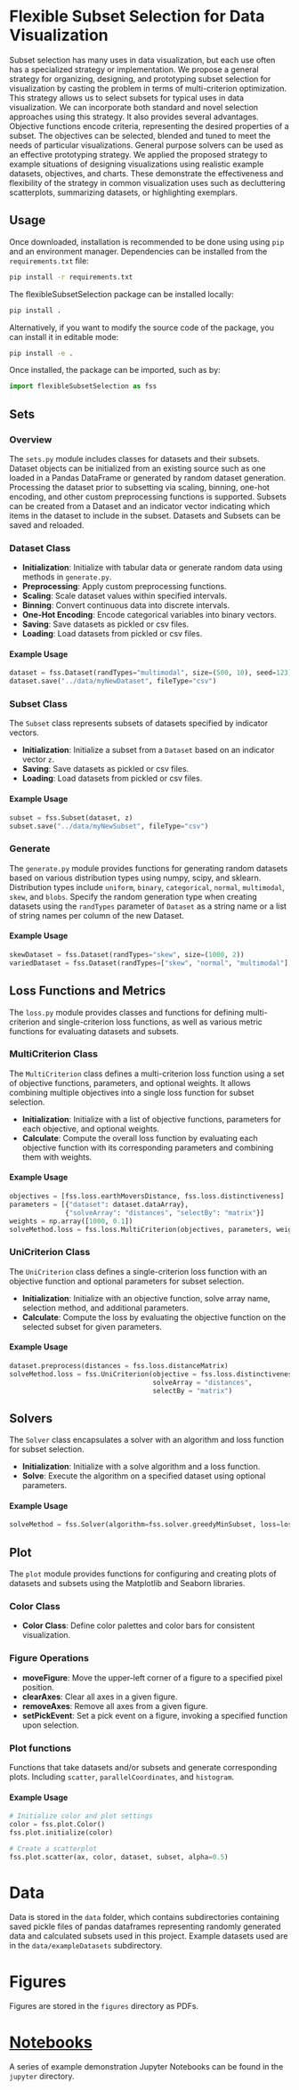 # Flexible Subset Selection for Data Visualization

Subset selection has many uses in data visualization, but each use often has a specialized strategy or implementation.
We propose a general strategy for organizing, designing, and prototyping subset selection for visualization by casting the problem in terms of multi-criterion optimization. 
This strategy allows us to select subsets for typical uses in data visualization.
We can incorporate both standard and novel selection approaches using this strategy. 
It also provides several advantages. 
Objective functions encode criteria, representing the desired properties of a subset. 
The objectives can be selected, blended and tuned to meet the needs of particular visualizations. 
General purpose solvers can be used as an effective prototyping strategy. 
We applied the proposed strategy to example situations of designing visualizations using realistic example datasets, objectives, and charts. 
These demonstrate the effectiveness and flexibility of the strategy in common visualization uses such as decluttering scatterplots, summarizing datasets, or highlighting exemplars.

## Usage
Once downloaded, installation is recommended to be done using  using `pip` and an environment manager. Dependencies can be installed from the `requirements.txt` file:
```sh
pip install -r requirements.txt
```

The flexibleSubsetSelection package can be installed locally: 
```sh
pip install .
```

Alternatively, if you want to modify the source code of the package, you can install it in editable mode:
```sh
pip install -e .
```

Once installed, the package can be imported, such as by:
```py
import flexibleSubsetSelection as fss
```

## Sets

### Overview
The `sets.py` module includes classes for datasets and their subsets. Dataset objects can be initialized from an existing source such as one loaded in a Pandas DataFrame or generated by random dataset generation. Processing the dataset prior to subsetting via scaling, binning, one-hot encoding, and other custom preprocessing functions is supported. Subsets can be created from a Dataset and an indicator vector indicating which items in the dataset to include in the subset. Datasets and Subsets can be saved and reloaded.

### Dataset Class

- **Initialization**: Initialize with tabular data or generate random data using methods in `generate.py`.
- **Preprocessing**: Apply custom preprocessing functions.
- **Scaling**: Scale dataset values within specified intervals.
- **Binning**: Convert continuous data into discrete intervals.
- **One-Hot Encoding**: Encode categorical variables into binary vectors.
- **Saving**: Save datasets as pickled or csv files.
- **Loading**: Load datasets from pickled or csv files.

#### Example Usage

```py
dataset = fss.Dataset(randTypes="multimodal", size=(500, 10), seed=123)
dataset.save("../data/myNewDataset", fileType="csv")
```

### Subset Class

The `Subset` class represents subsets of datasets specified by indicator vectors.

- **Initialization**: Initialize a subset from a `Dataset` based on an indicator vector `z`.
- **Saving**: Save datasets as pickled or csv files.
- **Loading**: Load datasets from pickled or csv files.

#### Example Usage

```py
subset = fss.Subset(dataset, z)
subset.save("../data/myNewSubset", fileType="csv")
```

### Generate

The `generate.py` module provides functions for generating random datasets based on various distribution types using numpy, scipy, and sklearn. Distribution types include `uniform`, `binary`, `categorical`, `normal`, `multimodal`, `skew`, and `blobs`. Specify the random generation type when creating datasets using the `randTypes` parameter of `Dataset` as a string name or a list of string names per column of the new Dataset.

#### Example Usage

```py
skewDataset = fss.Dataset(randTypes="skew", size=(1000, 2))
variedDataset = fss.Dataset(randTypes=["skew", "normal", "multimodal"], size=(1000, 3))
```

## Loss Functions and Metrics

The `loss.py` module provides classes and functions for defining multi-criterion and single-criterion loss functions, as well as various metric functions for evaluating datasets and subsets.

### MultiCriterion Class

The `MultiCriterion` class defines a multi-criterion loss function using a set of objective functions, parameters, and optional weights. It allows combining multiple objectives into a single loss function for subset selection.

- **Initialization**: Initialize with a list of objective functions, parameters for each objective, and optional weights.
- **Calculate**: Compute the overall loss function by evaluating each objective function with its corresponding parameters and combining them with weights.

#### Example Usage

```py
objectives = [fss.loss.earthMoversDistance, fss.loss.distinctiveness]
parameters = [{"dataset": dataset.dataArray}, 
              {"solveArray": "distances", "selectBy": "matrix"}]
weights = np.array([1000, 0.1])
solveMethod.loss = fss.loss.MultiCriterion(objectives, parameters, weights=weights)
```

### UniCriterion Class

The `UniCriterion` class defines a single-criterion loss function with an objective function and optional parameters for subset selection.

- **Initialization**: Initialize with an objective function, solve array name, selection method, and additional parameters.
- **Calculate**: Compute the loss by evaluating the objective function on the selected subset for given parameters.


#### Example Usage

```py
dataset.preprocess(distances = fss.loss.distanceMatrix)
solveMethod.loss = fss.UniCriterion(objective = fss.loss.distinctiveness,
                                    solveArray = "distances",
                                    selectBy = "matrix")
```

## Solvers

The `Solver` class encapsulates a solver with an algorithm and loss function for subset selection.

- **Initialization**: Initialize with a solve algorithm and a loss function.
- **Solve**: Execute the algorithm on a specified dataset using optional parameters.

#### Example Usage

```py
solveMethod = fss.Solver(algorithm=fss.solver.greedyMinSubset, loss=lossFunction)
```

## Plot

The `plot` module provides functions for configuring and creating plots of datasets and subsets using the Matplotlib and Seaborn libraries.

### Color Class

- **Color Class**: Define color palettes and color bars for consistent visualization.

### Figure Operations

- **moveFigure**: Move the upper-left corner of a figure to a specified pixel position.
- **clearAxes**: Clear all axes in a given figure.
- **removeAxes**: Remove all axes from a given figure.
- **setPickEvent**: Set a pick event on a figure, invoking a specified function upon selection.

### Plot functions

Functions that take datasets and/or subsets and generate corresponding plots. Including `scatter`, `parallelCoordinates`, and `histogram`.

#### Example Usage

```py
# Initialize color and plot settings
color = fss.plot.Color()
fss.plot.initialize(color)

# Create a scatterplot
fss.plot.scatter(ax, color, dataset, subset, alpha=0.5)
```

# Data

Data is stored in the `data` folder, which contains subdirectories containing saved pickle files of pandas dataframes representing randomly generated data and calculated subsets used in this project. Example datasets used are in the `data/exampleDatasets` subdirectory. 


# Figures

Figures are stored in the `figures` directory as PDFs. 


# [Notebooks](https://pages.graphics.cs.wisc.edu/flexibleSubsetSelection/)

A series of example demonstration Jupyter Notebooks can be found in the `jupyter` directory. 
